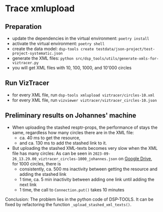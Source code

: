 # Trace xmlupload

## Preparation

- update the dependencies in the virtual environment: `poetry install`
- activate the virtual environment: `poetry shell`
- create the data model: `dsp-tools create testdata/json-project/test-project-systematic.json`
- generate the XML files: `python src/dsp_tools/utils/generate-xmls-for-viztracer.py`
- you will get XML files with 10, 100, 1000, and 10'000 circles

## Run VizTracer

- for every XML file, run `dsp-tools xmlupload viztracer/circles-10.xml`
- for every XML file, run `vizviewer viztracer/viztracer_circles-10.json`

## Preliminary results on Johannes' machine

- When uploading the stashed resptr-props, 
  the performance of stays the same, regardless how many circles there are in the XML file: 
    - ca. 40 ms to get the resource, 
    - and ca. 130 ms to add the stashed link to it.
- But uploading the stashed XML-texts becomes very slow when the XML file has many circles:
  As can be seen in `2023-09-26_13.29.00_viztracer_circles-1000_johannes.json`
  on [Google Drive](https://drive.google.com/file/d/1q7ovGuz_bIWgbCvtIGhmcJ5TiIZYVIlX/view?usp=drive_link),
  for 1000 circles, there is 
    - consistently, ca. 500 ms inactivity between getting the resource and adding the stashed link
    - 1 time, ca. 5 min inactivity between adding one link until adding the next link
    - 1 time, the call to `Connection.put()` takes 10 minutes

Conclusion: The problem lies in the python code of DSP-TOOLS. 
It can be fixed by refactoring the function `_upload_stashed_xml_texts()`.
